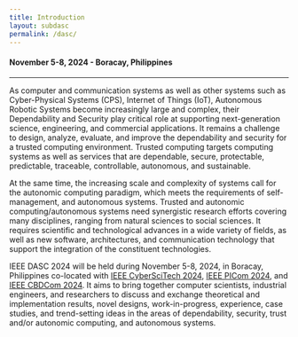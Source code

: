```yaml
---
title: Introduction
layout: subdasc
permalink: /dasc/
---
```


<div class="row">
<div class="col-md-10 mb-5">

<h4>November 5-8, 2024 - Boracay, Philippines</h4>
<hr/>

<p>As computer and communication systems as well as other systems such as Cyber-Physical Systems (CPS), Internet of Things (IoT), Autonomous Robotic Systems become increasingly large and complex, their Dependability and Security play critical role at supporting next-generation science, engineering, and commercial applications. It remains a challenge to design, analyze, evaluate, and improve the dependability and security for a trusted computing environment. Trusted computing targets computing systems as well as services that are dependable, secure, protectable, predictable, traceable, controllable, autonomous, and sustainable.</p>

<p>
At the same time, the increasing scale and complexity of systems call for the autonomic computing paradigm, which meets the requirements of self-management, and autonomous systems. Trusted and autonomic computing/autonomous systems need synergistic research efforts covering many disciplines, ranging from natural sciences to social sciences. It requires scientific and technological advances in a wide variety of fields, as well as new software, architectures, and communication technology that support the integration of the constituent technologies.
</p>

<p>
IEEE DASC 2024 will be held during November 5-8, 2024, in Boracay, Philippines co-located with <a href="http://cyber-science.org/2024/cyberscitech/">IEEE CyberSciTech 2024</a>, 
<a href="http://cyber-science.org/2024/picom/">IEEE PICom 2024</a>, and <a href="http://cyber-science.org/2024/cbdcom/">IEEE CBDCom 2024</a>. It aims to bring together computer scientists, industrial engineers, and researchers to discuss and exchange theoretical and implementation results, novel designs, work-in-progress, experience, case studies, and trend-setting ideas in the areas of dependability, security, trust and/or autonomic computing, and autonomous systems. 
</p>
<br/>
</div>
</div>

